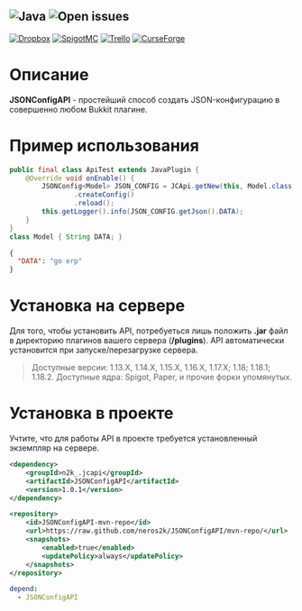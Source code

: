 ![Java](https://img.shields.io/badge/Java%20version-8-orange)
![Open issues](https://img.shields.io/github/issues-raw/neros2k/JSONConfigAPI)
---
[![Dropbox](https://img.shields.io/badge/JSONConfigAPI-Dropbox-blue)](https://www.dropbox.com/sh/3uyt17utxbgdkwy/AACg-CP17dqd0U64yFHkiU1Za?dl=0)
[![SpigotMC](https://img.shields.io/badge/JSONConfigAPI-SpigotMC-yellow)](https://www.spigotmc.org/resources/jsonconfigapi.101927/)
[![Trello](https://img.shields.io/badge/JSONConfigAPI-Trello-blue)](https://trello.com/c/jMOOAFJh/15-jsonconfigapi)
[![CurseForge](https://img.shields.io/badge/JSONConfigAPI-CurseForge-green)](https://www.curseforge.com/minecraft/bukkit-plugins/jsonconfigapi)

# Описание
**JSONConfigAPI** - простейший способ создать JSON-конфигурацию в совершенно любом Bukkit плагине.

# Пример использования
```java
public final class ApiTest extends JavaPlugin {
    @Override void onEnable() {
        JSONConfig<Model> JSON_CONFIG = JCApi.getNew(this, Model.class, "config.json").get()
                .createConfig()
                .reload();
        this.getLogger().info(JSON_CONFIG.getJson().DATA);
    }
}
class Model { String DATA; }
```
```json
{
  "DATA": "go erp"
}
```

# Установка на сервере
Для того, чтобы установить API, потребуеться лишь положить **.jar** файл в директорию плагинов вашего сервера (**/plugins**). API автоматически установится при запуске/перезагрузке сервера.
> Доступные версии: 1.13.X, 1.14.X, 1.15.X, 1.16.X, 1.17.X; 1.18; 1.18.1; 1.18.2. Доступные ядра: Spigot, Paper, и прочие форки упомянутых.

# Установка в проекте
Учтите, что для работы API в проекте требуется установленный экземпляр на сервере.
```xml
<dependency>
    <groupId>n2k_.jcapi</groupId>
    <artifactId>JSONConfigAPI</artifactId>
    <version>1.0.1</version>
</dependency>
```
```xml
<repository>
    <id>JSONConfigAPI-mvn-repo</id>
    <url>https://raw.github.com/neros2k/JSONConfigAPI/mvn-repo/</url>
    <snapshots>
        <enabled>true</enabled>
        <updatePolicy>always</updatePolicy>
    </snapshots>
</repository>
```
```yml
depend:
  - JSONConfigAPI
```
